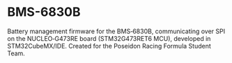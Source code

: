 # BMS-6830B
Battery management firmware for the BMS‑6830B, communicating over SPI on the NUCLEO‑G473RE board (STM32G473RET6 MCU), developed in STM32CubeMX/IDE. Created for the Poseidon Racing Formula Student Team.

